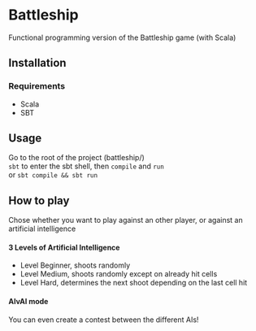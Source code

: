 # Battleship

Functional programming version of the Battleship game (with Scala)

## Installation


### Requirements

* Scala
* SBT




## Usage

Go to the root of the project (battleship/)\
`sbt` to enter the sbt shell, then `compile` and `run`\
or `sbt compile && sbt run`


## How to play

Chose whether you want to play against an other player, or against an artificial intelligence
#### 3 Levels of Artificial Intelligence
* Level Beginner, shoots randomly
* Level Medium, shoots randomly except on already hit cells
* Level Hard, determines the next shoot depending on the last cell hit


#### AIvAI mode
You can even create a contest between the different AIs!
